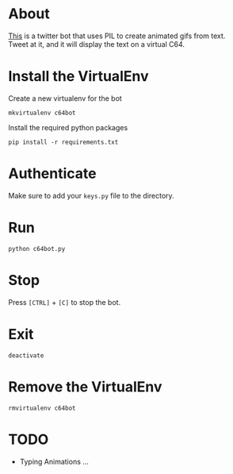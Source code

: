 # About

[This](https://twitter.com/C64_Bot) is a twitter bot that uses PIL to create animated gifs from text.  
Tweet at it, and it will display the text on a virtual C64.


# Install the VirtualEnv

Create a new virtualenv for the bot

	mkvirtualenv c64bot
	
Install the required python packages
	
	pip install -r requirements.txt

# Authenticate

Make sure to add your `keys.py` file to the directory.

# Run

	python c64bot.py
	
# Stop

Press `[CTRL]` + `[C]` to stop the bot.

# Exit
	
	deactivate

# Remove the VirtualEnv

	rmvirtualenv c64bot

# TODO

- Typing Animations ...